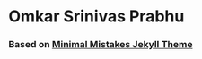 # Omkar Srinivas Prabhu

### Based on [Minimal Mistakes Jekyll Theme](https://github.com/mmistakes/minimal-mistakes)